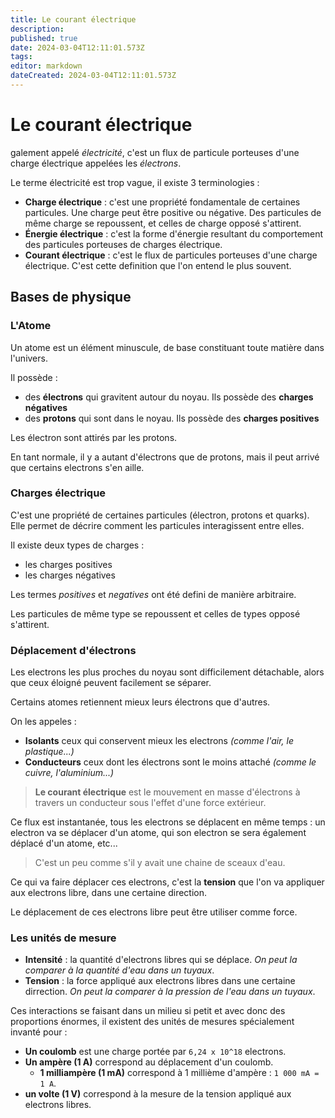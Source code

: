 ```yaml
---
title: Le courant électrique
description: 
published: true
date: 2024-03-04T12:11:01.573Z
tags: 
editor: markdown
dateCreated: 2024-03-04T12:11:01.573Z
---
```


# Le courant électrique

galement appelé *électricité*, c'est un flux de particule porteuses d'une charge électrique appelées les *électrons*.

Le terme électricité est trop vague, il existe 3 terminologies :
- **Charge électrique** : c'est une propriété fondamentale de certaines particules. Une charge peut être positive ou négative. Des particules de même charge se repoussent, et celles de charge opposé s'attirent.
- **Énergie électrique** : c'est la forme d'énergie resultant du comportement des particules porteuses de charges électrique.
- **Courant électrique** : c'est le flux de particules porteuses d'une charge électrique. C'est cette definition que l'on entend le plus souvent.

## Bases de physique

### L'Atome

Un atome est un élément minuscule, de base constituant toute matière dans l'univers.

Il possède :
- des **électrons** qui gravitent autour du noyau. Ils possède des **charges négatives**
- des **protons** qui sont dans le noyau. Ils possède des **charges positives**

Les électron sont attirés par les protons.

En tant normale, il y a autant d'électrons que de protons, mais il peut arrivé que certains electrons s'en aille.

### Charges électrique

C'est une propriété de certaines particules (électron, protons et quarks). Elle permet de décrire comment les particules interagissent entre elles.

Il existe deux types de charges :
- les charges positives
- les charges négatives

Les termes *positives* et *negatives* ont été defini de manière arbitraire.

Les particules de même type se repoussent et celles de types opposé s'attirent.

### Déplacement d'électrons

Les electrons les plus proches du noyau sont difficilement détachable, alors que ceux éloigné peuvent facilement se séparer.

Certains atomes retiennent mieux leurs électrons que d'autres.

On les appeles :
- **Isolants** ceux qui conservent mieux les electrons *(comme l'air, le plastique...)*
- **Conducteurs** ceux dont les électrons sont le moins attaché *(comme le cuivre, l'aluminium...)*

> **Le courant électrique** est le mouvement en masse d'électrons à travers un conducteur sous l'effet d'une force extérieur.

Ce flux est instantanée, tous les electrons se déplacent en même temps : un electron va se déplacer d'un atome, qui son electron se sera également déplacé d'un atome, etc...

> C'est un peu comme s'il y avait une chaine de sceaux d'eau.

Ce qui va faire déplacer ces electrons, c'est la **tension** que l'on va appliquer aux electrons libre, dans une certaine direction.

Le déplacement de ces electrons libre peut être utiliser comme force.

### Les unités de mesure

- **Intensité** : la quantité d'electrons libres qui se déplace. *On peut la comparer à la quantité d'eau dans un tuyaux*.
- **Tension** : la force appliqué aux electrons libres dans une certaine dirrection. *On peut la comparer à la pression de l'eau dans un tuyaux*.

Ces interactions se faisant dans un milieu si petit et avec donc des proportions énormes, il existent des unités de mesures spécialement invanté pour :

- **Un coulomb** est une charge portée par `6,24 x 10^18` electrons.
- **Un ampère (1 A)** correspond au déplacement d'un coulomb.
  - **1 milliampère (1 mA)** correspond à 1 millième d'ampère : `1 000 mA = 1 A`.
- **un volte (1 V)** correspond à la mesure de la tension appliqué aux electrons libres.
